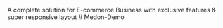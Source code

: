 A complete solution for E-commerce Business with exclusive features & super responsive layout
#   M e d o n - D e m o  
 